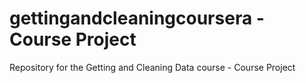# gettingandcleaningcoursera - Course Project
Repository for the Getting and Cleaning Data course - Course Project

